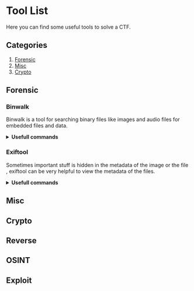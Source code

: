 # Tool List

Here you can find some useful tools to solve a CTF.

## Categories

1. [Forensic](#forensic)
2. [Misc](#misc)
3. [Crypto](#crypto)

## Forensic

### Binwalk

Binwalk is a tool for searching binary files like images and audio files for embedded files and data.

<details><summary><b>Usefull commands</b></summary>
    ```sh
    binwalk file        //Displays the embedded data in the given file 
    binwalk -e file     //Displays and extracts the data from the given file
    ```
</details>

### Exiftool

Sometimes important stuff is hidden in the metadata of the image or the file , exiftool can be very helpful to view the metadata of the files.

<details><summary><b>Usefull commands</b></summary>
    ```sh
    exiftool "file"     //shows the metadata of the given file
    ```
</details>

## Misc

## Crypto

## Reverse

## OSINT

## Exploit
